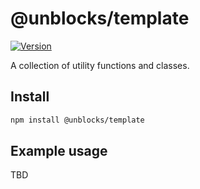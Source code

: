 # @unblocks/template

[![Version](https://img.shields.io/npm/v/@unblocks/template.svg?style=flat)](https://img.shields.io/npm/v/@unblocks/template.svg?style=flat)

A collection of utility functions and classes.

## Install

```sh
npm install @unblocks/template
```

## Example usage

TBD

